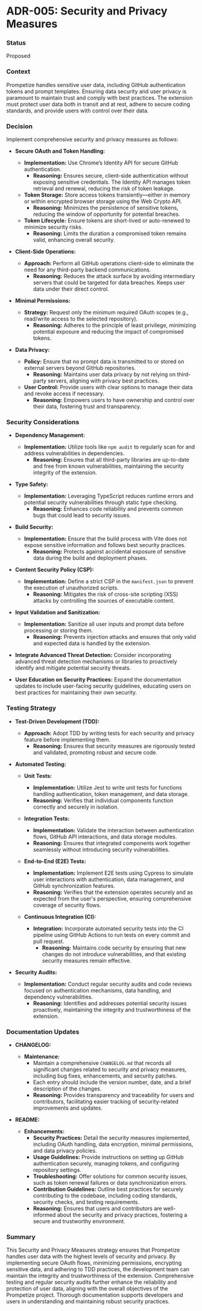 # ADR-005: Security and Privacy Measures

### Status

Proposed

### Context

Prompetize handles sensitive user data, including GitHub authentication tokens and prompt templates. Ensuring data security and user privacy is paramount to maintain trust and comply with best practices. The extension must protect user data both in transit and at rest, adhere to secure coding standards, and provide users with control over their data.

### Decision
Implement comprehensive security and privacy measures as follows:

- **Secure OAuth and Token Handling:**
  - **Implementation:** Use Chrome’s Identity API for secure GitHub authentication.
    - **Reasoning:** Ensures secure, client-side authentication without exposing sensitive credentials. The Identity API manages token retrieval and renewal, reducing the risk of token leakage.
  - **Token Storage:** Store access tokens transiently—either in memory or within encrypted browser storage using the Web Crypto API.
    - **Reasoning:** Minimizes the persistence of sensitive tokens, reducing the window of opportunity for potential breaches.
  - **Token Lifecycle:** Ensure tokens are short-lived or auto-renewed to minimize security risks.
    - **Reasoning:** Limits the duration a compromised token remains valid, enhancing overall security.

- **Client-Side Operations:**
  - **Approach:** Perform all GitHub operations client-side to eliminate the need for any third-party backend communications.
    - **Reasoning:** Reduces the attack surface by avoiding intermediary servers that could be targeted for data breaches. Keeps user data under their direct control.

- **Minimal Permissions:**
  - **Strategy:** Request only the minimum required OAuth scopes (e.g., read/write access to the selected repository).
    - **Reasoning:** Adheres to the principle of least privilege, minimizing potential exposure and reducing the impact of compromised tokens.

- **Data Privacy:**
  - **Policy:** Ensure that no prompt data is transmitted to or stored on external servers beyond GitHub repositories.
    - **Reasoning:** Maintains user data privacy by not relying on third-party servers, aligning with privacy best practices.
  - **User Control:** Provide users with clear options to manage their data and revoke access if necessary.
    - **Reasoning:** Empowers users to have ownership and control over their data, fostering trust and transparency.

### Security Considerations

- **Dependency Management:**
  - **Implementation:** Utilize tools like `npm audit` to regularly scan for and address vulnerabilities in dependencies.
    - **Reasoning:** Ensures that all third-party libraries are up-to-date and free from known vulnerabilities, maintaining the security integrity of the extension.

- **Type Safety:**
  - **Implementation:** Leveraging TypeScript reduces runtime errors and potential security vulnerabilities through static type checking.
    - **Reasoning:** Enhances code reliability and prevents common bugs that could lead to security issues.

- **Build Security:**
  - **Implementation:** Ensure that the build process with Vite does not expose sensitive information and follows best security practices.
    - **Reasoning:** Protects against accidental exposure of sensitive data during the build and deployment phases.

- **Content Security Policy (CSP):**
  - **Implementation:** Define a strict CSP in the `manifest.json` to prevent the execution of unauthorized scripts.
    - **Reasoning:** Mitigates the risk of cross-site scripting (XSS) attacks by controlling the sources of executable content.

- **Input Validation and Sanitization:**
  - **Implementation:** Sanitize all user inputs and prompt data before processing or storing them.
    - **Reasoning:** Prevents injection attacks and ensures that only valid and expected data is handled by the extension.

- **Integrate Advanced Threat Detection:** Consider incorporating advanced threat detection mechanisms or libraries to proactively identify and mitigate potential security threats.
- **User Education on Security Practices:** Expand the documentation updates to include user-facing security guidelines, educating users on best practices for maintaining their own security.

### Testing Strategy

- **Test-Driven Development (TDD):**
  - **Approach:** Adopt TDD by writing tests for each security and privacy feature before implementing them.
    - **Reasoning:** Ensures that security measures are rigorously tested and validated, promoting robust and secure code.

- **Automated Testing:**
  - **Unit Tests:**
    - **Implementation:** Utilize Jest to write unit tests for functions handling authentication, token management, and data storage.
    - **Reasoning:** Verifies that individual components function correctly and securely in isolation.
  
  - **Integration Tests:**
    - **Implementation:** Validate the interaction between authentication flows, GitHub API interactions, and data storage modules.
    - **Reasoning:** Ensures that integrated components work together seamlessly without introducing security vulnerabilities.
  
  - **End-to-End (E2E) Tests:**
    - **Implementation:** Implement E2E tests using Cypress to simulate user interactions with authentication, data management, and GitHub synchronization features.
    - **Reasoning:** Verifies that the extension operates securely and as expected from the user's perspective, ensuring comprehensive coverage of security flows.
  
  - **Continuous Integration (CI):**
    - **Integration:** Incorporate automated security tests into the CI pipeline using GitHub Actions to run tests on every commit and pull request.
      - **Reasoning:** Maintains code security by ensuring that new changes do not introduce vulnerabilities, and that existing security measures remain effective.

- **Security Audits:**
  - **Implementation:** Conduct regular security audits and code reviews focused on authentication mechanisms, data handling, and dependency vulnerabilities.
    - **Reasoning:** Identifies and addresses potential security issues proactively, maintaining the integrity and trustworthiness of the extension.

### Documentation Updates

- **CHANGELOG:**
  - **Maintenance:** 
    - Maintain a comprehensive `CHANGELOG.md` that records all significant changes related to security and privacy measures, including bug fixes, enhancements, and security patches.
    - Each entry should include the version number, date, and a brief description of the changes.
    - **Reasoning:** Provides transparency and traceability for users and contributors, facilitating easier tracking of security-related improvements and updates.
  
- **README:**
  - **Enhancements:** 
    - **Security Practices:** Detail the security measures implemented, including OAuth handling, data encryption, minimal permissions, and data privacy policies.
    - **Usage Guidelines:** Provide instructions on setting up GitHub authentication securely, managing tokens, and configuring repository settings.
    - **Troubleshooting:** Offer solutions for common security issues, such as token renewal failures or data synchronization errors.
    - **Contribution Guidelines:** Outline best practices for securely contributing to the codebase, including coding standards, security checks, and testing requirements.
    - **Reasoning:** Ensures that users and contributors are well-informed about the security and privacy practices, fostering a secure and trustworthy environment.

### Summary

This Security and Privacy Measures strategy ensures that Prompetize handles user data with the highest levels of security and privacy. By implementing secure OAuth flows, minimizing permissions, encrypting sensitive data, and adhering to TDD practices, the development team can maintain the integrity and trustworthiness of the extension. Comprehensive testing and regular security audits further enhance the reliability and protection of user data, aligning with the overall objectives of the Prompetize project. Thorough documentation supports developers and users in understanding and maintaining robust security practices.